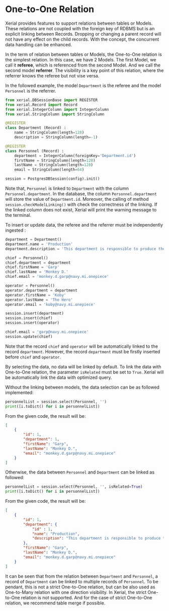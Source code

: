 # One-to-One Relation

Xerial provides features to support relations between tables or Models.
These relations are not coupled with the foreign key of RDBMS but
is an explicit linking between Records. Dropping or changing a parent
record will not have any effect on the child records. With the concept,
the concurrent data handling can be enhanced.

In the term of relation between tables or Models, the One-to-One relation
is the simplest relation. In this case, we have 2 Models. The first Model,
we call it **referee**, which is referenced from the second Model. And we call
the second model **referrer**. The visibility is a key point of this relation,
where the referrer knows the referee but not vise versa. 

In the followed example, the model `Department` is the referee and the
model `Personnel` is the referrer. 

```python
from xerial.DBSessionBase import REGISTER
from xerial.Record import Record
from xerial.IntegerColumn import IntegerColumn
from xerial.StringColumn import StringColumn

@REGISTER
class Department (Record) :
	name = StringColumn(length=128)
	description = StringColumn(length=-1)

@REGISTER
class Personnel (Record) :
	department = IntegerColumn(foreignKey='Department.id')
	firstName = StringColumn(length=128)
	lastName = StringColumn(length=128)
	email = StringColumn(length=64)

session = PostgresDBSession(config).init()
```

Note that, `Personnel` is linked to `Department` with the column
`Personnel.department`. In the database, the column `Personnel.department`
will store the value of `Department.id`. Moreover, the calling of
method `session.checkModelLinking()` with check the correctness of
the linking. If the linked column does not exist, Xerial will print
the warning message to the terminal.

To insert or update data, the referee and the referrer must be independently
ingested :

```python
department = Department()
department.name = 'Production'
department.description = 'This department is responsible to produce the end-product.'

chief = Personnel()
chief.department = department
chief.firstName = 'Garp'
chief.lastName = 'Monkey D.'
chief.email = 'monkey.d.garp@navy.mi.onepiece'

operator = Personnel()
operator.department = department
operator.firstName = 'Koby'
operator.lastName = 'The Hero'
operator.email = 'koby@navy.mi.onepiece'

session.insert(department)
session.insert(chief)
session.insert(operator)

chief.email = 'garp@navy.mi.onepiece'
session.update(chief)
```

Note that the record `chief` and `operator` will be automatically linked
to the record `department`. However, the record `department` must
be firstly inserted before `chief` and `operator`.

By selecting the data, no data will be linked by default. To link
the data with One-to-One relation, the parameter `isRelated` must
be set to `True`. Xerial will be automatically link the data with
optimized query.

Without the linking between models, the data selection can be as
followed implemented:

```python
personnelList = session.select(Personnel, '')
print([i.toDict() for i in personnelList])
```

From the given code, the result will be:

```json
[
	{
		"id": 1,
		"department": 1,
		"firstName": "Garp",
		"lastName": "Monkey D.",
		"email": "monkey.d.garp@navy.mi.onepiece"
	}
]
```

Otherwise, the data between `Personnel` and `Department` can be
linked as followed:

```python
personnelList = session.select(Personnel, '', isRelated=True)
print([i.toDict() for i in personnelList])
```

From the given code, the result will be:

```json
[
	{
		"id": 1,
		"department": {
			"id" : 1,
			"name": "Production",
			"description": "This department is responsible to produce the end-product."
		},
		"firstName": "Garp",
		"lastName": "Monkey D.",
		"email": "monkey.d.garp@navy.mi.onepiece"
	}
]
```

It can be seen that from the relation between `Department` and
`Personnel`, a record of `Department` can be linked to multiple
records of `Personnel`. To be pendant, this is not a strict
One-to-One relation, but can be also used as One-to-Many relation
with one direction visibility. In Xerial, the strict One-to-One
relation is not supported. And for the case of strict One-to-One
relation, we recommend table merge if possible.